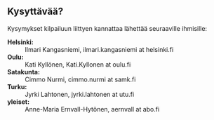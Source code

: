 ---
---
## Kysytt&auml;v&auml;&auml;?

Kysymykset kilpailuun liittyen kannattaa l&auml;hett&auml;&auml; seuraaville ihmisille:

<dl>
	<dt><strong>Helsinki:</strong></dt>
	<dd>Ilmari Kangasniemi, ilmari.kangasniemi at helsinki.fi</dd>
	<dt><strong>Oulu:</strong></dt>
	<dd>Kati Kyll&ouml;nen, Kati.Kyllonen at oulu.fi</dd>
	<dt><strong>Satakunta:</strong></dt>
	<dd>Cimmo Nurmi, cimmo.nurmi at samk.fi</dd>
	<dt><strong>Turku:</strong></dt>
	<dd>Jyrki Lahtonen, jyrki.lahtonen at utu.fi</dd>
	<dt><strong>yleiset:</strong></dt>
	<dd>Anne-Maria Ernvall-Hyt&ouml;nen, aernvall at abo.fi</dd>
</dl>

